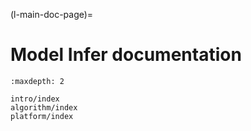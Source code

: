 <!--
Copyright (c) Model Infer Project Contributors

SPDX-License-Identifier: Apache-2.0
-->

(l-main-doc-page)=

# Model Infer documentation

```{toctree}
:maxdepth: 2

intro/index
algorithm/index
platform/index
```
